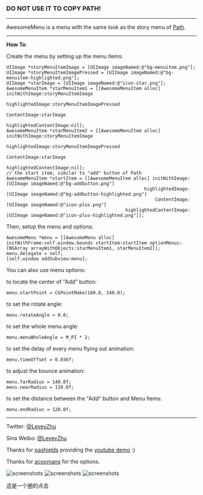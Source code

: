 ### DO NOT USE IT TO COPY PATH!

---

AwesomeMenu is a menu with the same look as the story menu of [Path](https://path.com/).

---

**How To**:


Create the menu by setting up the menu items:

	UIImage *storyMenuItemImage = [UIImage imageNamed:@"bg-menuitem.png"];
	UIImage *storyMenuItemImagePressed = [UIImage imageNamed:@"bg-menuitem-highlighted.png"];
	UIImage *starImage = [UIImage imageNamed:@"icon-star.png"];
    AwesomeMenuItem *starMenuItem1 = [[AwesomeMenuItem alloc] initWithImage:storyMenuItemImage
                                                               highlightedImage:storyMenuItemImagePressed
                                                                   ContentImage:starImage
                                                        highlightedContentImage:nil];
	AwesomeMenuItem *starMenuItem2 = [[AwesomeMenuItem alloc] initWithImage:storyMenuItemImage
                                                               highlightedImage:storyMenuItemImagePressed
                                                                   ContentImage:starImage
                                                        highlightedContentImage:nil];
	// the start item, similar to "add" button of Path
	AwesomeMenuItem *startItem = [[AwesomeMenuItem alloc] initWithImage:[UIImage imageNamed:@"bg-addbutton.png"]
                                                       highlightedImage:[UIImage imageNamed:@"bg-addbutton-highlighted.png"]
                                                           ContentImage:[UIImage imageNamed:@"icon-plus.png"]
                                                highlightedContentImage:[UIImage imageNamed:@"icon-plus-highlighted.png"]];

Then, setup the menu and options:

	AwesomeMenu *menu = [[AwesomeMenu alloc] initWithFrame:self.window.bounds startItem:startItem optionMenus:[NSArray arrayWithObjects:starMenuItem1, starMenuItem2]];
	menu.delegate = self;
	[self.window addSubview:menu];

You can also use menu options:

to locate the center of "Add" button:

	menu.startPoint = CGPointMake(160.0, 240.0);

to set the rotate angle:

	menu.rotateAngle = 0.0;

to set the whole menu angle:

	menu.menuWholeAngle = M_PI * 2;

to set the delay of every menu flying out animation:

	menu.timeOffset = 0.036f;

to adjust the bounce animation:

	menu.farRadius = 140.0f;
	menu.nearRadius = 110.0f;

to set the distance between the "Add" button and Menu Items:

	menu.endRadius = 120.0f;

---

Twitter: [@LeveyZhu](https://twitter.com/#!/LeveyZhu)

Sina Weibo: [@LeveyZhu](http://weibo.com/leveyzhu)

Thanks for [pashields](https://github.com/pashields) providing the [youtube demo](http://www.youtube.com/watch?v=vddaYMtETjo) :)

Thanks for [acoomans](https://github.com/acoomans/QuadCurveMenu) for the options.


![screenshots](http://k.minus.com/ib1kHc4lnLB8bd.gif) ![screenshots](http://k.minus.com/iovTFVTQQ192K.gif) ![screenshots](http://k.minus.com/i4BrO2tfCJxzk.gif)

这是一个圈的点击
